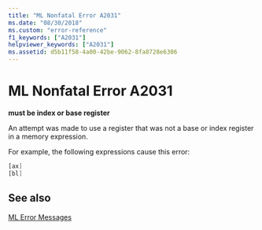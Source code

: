 ```yaml
---
title: "ML Nonfatal Error A2031"
ms.date: "08/30/2018"
ms.custom: "error-reference"
f1_keywords: ["A2031"]
helpviewer_keywords: ["A2031"]
ms.assetid: d5b11f58-4a00-42be-9062-8fa8728e6306
---
```

# ML Nonfatal Error A2031

**must be index or base register**

An attempt was made to use a register that was not a base or index register in a memory expression.

For example, the following expressions cause this error:

```asm
[ax]
[bl]
```

## See also

[ML Error Messages](../../assembler/masm/ml-error-messages.md)<br/>